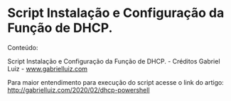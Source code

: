 # Script Instalação e Configuração da Função de DHCP.

Conteúdo:


Script Instalação e Configuração da Função de DHCP. - Créditos Gabriel Luiz - www.gabrielluiz.com

Para maior entendimento para execução do script acesse o link do artigo: http://gabrielluiz.com/2020/02/dhcp-powershell
